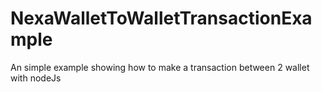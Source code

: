 # NexaWalletToWalletTransactionExample
 An simple example showing how to make a transaction between 2 wallet with nodeJs
